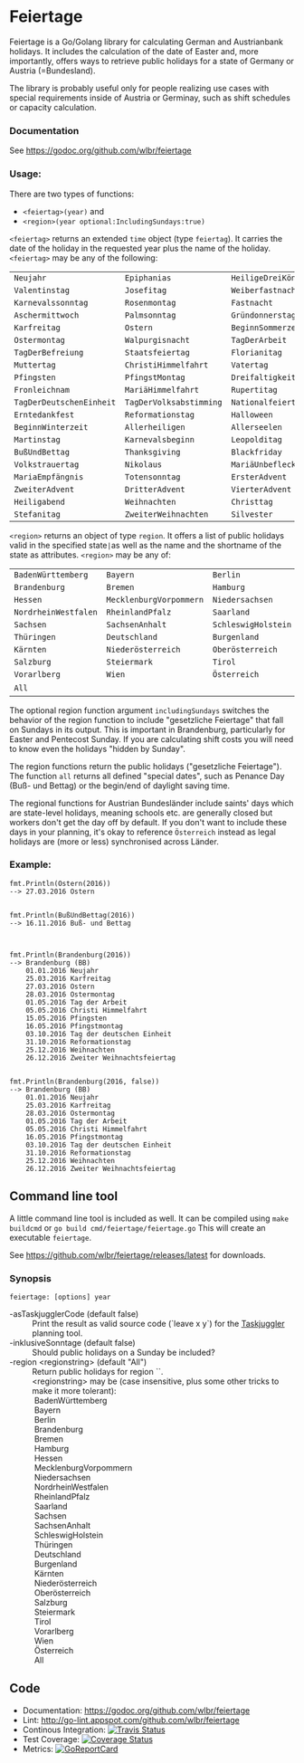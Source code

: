 # Feiertage
Feiertage is a Go/Golang library for calculating German and Austrianbank holidays. It includes the calculation of the date of Easter and, more importantly, offers ways to retrieve public holidays for a state of Germany or
Austria (=Bundesland).

The library is probably useful only for people realizing use cases with special requirements inside of Austria or Germinay, such as shift schedules or capacity calculation.

### Documentation
See https://godoc.org/github.com/wlbr/feiertage

### Usage:
There are two types of functions:

  * `<feiertag>(year)` and
  * `<region>(year optional:IncludingSundays:true)`

`<feiertag>` returns an extended `time` object (type `feiertag`). It carries the date of the holiday
in the requested year plus the name of the holiday. `<feiertag>` may be any of the following:

||||
|----|-----|----|
`Neujahr` | `Epiphanias` | `HeiligeDreiKönige`
`Valentinstag` | `Josefitag` | `Weiberfastnacht`
`Karnevalssonntag` | `Rosenmontag` | `Fastnacht`
`Aschermittwoch` | `Palmsonntag` | `Gründonnerstag`
`Karfreitag` | `Ostern` | `BeginnSommerzeit`
`Ostermontag` | `Walpurgisnacht` | `TagDerArbeit`
`TagDerBefreiung` | `Staatsfeiertag` | `Florianitag`
`Muttertag` | `ChristiHimmelfahrt` | `Vatertag`
`Pfingsten` | `PfingstMontag` | `Dreifaltigkeitssonntag`
`Fronleichnam` | `MariäHimmelfahrt` | `Rupertitag`
`TagDerDeutschenEinheit` | `TagDerVolksabstimming` | `Nationalfeiertag`
`Erntedankfest` | `Reformationstag` | `Halloween`
`BeginnWinterzeit` | `Allerheiligen` | `Allerseelen`
`Martinstag` | `Karnevalsbeginn` | `Leopolditag`
`BußUndBettag` | `Thanksgiving` | `Blackfriday`
`Volkstrauertag` | `Nikolaus` | `MariäUnbefleckteEmpfängnis`
`MariaEmpfängnis` | `Totensonntag` | `ErsterAdvent`
`ZweiterAdvent` | `DritterAdvent` | `VierterAdvent`
`Heiligabend` | `Weihnachten` | `Christtag`
`Stefanitag` | `ZweiterWeihnachten` | `Silvester`

`<region>` returns an object of type `region`. It offers a list of public holidays valid in the specified state` | `as well as the name and the shortname of the state as attributes.
`<region>` may be any of:

||||
----|-----|----
`BadenWürttemberg` | `Bayern` | `Berlin`
`Brandenburg` | `Bremen` | `Hamburg`
`Hessen` | `MecklenburgVorpommern` | `Niedersachsen`
`NordrheinWestfalen` | `RheinlandPfalz` | `Saarland`
`Sachsen` | `SachsenAnhalt` | `SchleswigHolstein`
`Thüringen` | `Deutschland` | `Burgenland`
`Kärnten` | `Niederösterreich` | `Oberösterreich`
`Salzburg` | `Steiermark` | `Tirol`
`Vorarlberg` | `Wien` | `Österreich`
`All` | &nbsp; | &nbsp;

The optional region function argument `includingSundays` switches the behavior of the region function to include "gesetzliche Feiertage" that fall on Sundays in its output. This is important in Brandenburg, particularly for Easter and Pentecost Sunday. If you are calculating shift costs you will need to know even the holidays "hidden by Sunday".

The region functions return the public holidays ("gesetzliche Feiertage"). The function `all` returns all defined "special dates", such as Penance Day (Buß- und Bettag) or the begin/end of daylight saving time.

The regional functions for Austrian Bundesländer include saints' days which are state-level holidays, meaning
schools etc. are generally closed but workers don't get the day off by default. If you don't want to
include these days in your planning, it's okay to reference `Österreich` instead as legal holidays are
(more or less) synchronised across Länder.

### Example:

    fmt.Println(Ostern(2016))
    --> 27.03.2016 Ostern


    fmt.Println(BußUndBettag(2016))
    --> 16.11.2016 Buß- und Bettag



    fmt.Println(Brandenburg(2016))
    --> Brandenburg (BB)
        01.01.2016 Neujahr
        25.03.2016 Karfreitag
        27.03.2016 Ostern
        28.03.2016 Ostermontag
        01.05.2016 Tag der Arbeit
        05.05.2016 Christi Himmelfahrt
        15.05.2016 Pfingsten
        16.05.2016 Pfingstmontag
        03.10.2016 Tag der deutschen Einheit
        31.10.2016 Reformationstag
        25.12.2016 Weihnachten
        26.12.2016 Zweiter Weihnachtsfeiertag


    fmt.Println(Brandenburg(2016, false))
    --> Brandenburg (BB)
        01.01.2016 Neujahr
        25.03.2016 Karfreitag
        28.03.2016 Ostermontag
        01.05.2016 Tag der Arbeit
        05.05.2016 Christi Himmelfahrt
        16.05.2016 Pfingstmontag
        03.10.2016 Tag der deutschen Einheit
        31.10.2016 Reformationstag
        25.12.2016 Weihnachten
        26.12.2016 Zweiter Weihnachtsfeiertag


## Command line tool

A little command line tool is included as well. It can be compiled using `make buildcmd` or `go build cmd/feiertage/feiertage.go` This will create an executable `feiertage`.

See https://github.com/wlbr/feiertage/releases/latest for downloads.

### Synopsis

`feiertage: [options] year`<br>
<dl>
<dt>-asTaskjugglerCode (default false)</dt>
<dd>Print the result as valid source code (`leave x y`) for the <a href="http://www.taskjuggler.org/">Taskjuggler</a> planning tool.
<dt>-inklusiveSonntage (default false)</dt>
<dd>Should public holidays on a Sunday be included?</dd>
<dt>-region &lt;regionstring&gt; (default "All")</dt>
<dd>Return public holidays for region `<regionstring>`.<br>
<dd>&lt;regionstring&gt; may be (case insensitive, plus some other tricks to make it more tolerant):<br>
&nbsp;BadenWürttemberg<br>
&nbsp;Bayern<br>
&nbsp;Berlin<br>
&nbsp;Brandenburg<br>
&nbsp;Bremen<br>
&nbsp;Hamburg<br>
&nbsp;Hessen<br>
&nbsp;MecklenburgVorpommern<br>
&nbsp;Niedersachsen<br>
&nbsp;NordrheinWestfalen<br>
&nbsp;RheinlandPfalz<br>
&nbsp;Saarland<br>
&nbsp;Sachsen<br>
&nbsp;SachsenAnhalt<br>
&nbsp;SchleswigHolstein<br>
&nbsp;Thüringen<br>
&nbsp;Deutschland<br>
&nbsp;Burgenland<br>
&nbsp;Kärnten<br>
&nbsp;Niederösterreich<br>
&nbsp;Oberösterreich<br>
&nbsp;Salzburg<br>
&nbsp;Steiermark<br>
&nbsp;Tirol<br>
&nbsp;Vorarlberg<br>
&nbsp;Wien<br>
&nbsp;Österreich<br>
&nbsp;All</dd>
</dl>


## Code
* Documentation: https://godoc.org/github.com/wlbr/feiertage
* Lint: http://go-lint.appspot.com/github.com/wlbr/feiertage
* Continous Integration: [![Travis Status](https://api.travis-ci.org/wlbr/feiertage.svg?branch=master)](https://travis-ci.org/wlbr/feiertage)
* Test Coverage: [![Coverage Status](https://coveralls.io/repos/github/wlbr/feiertage/badge.svg?branch=master)](https://coveralls.io/github/wlbr/feiertage?branch=master)
* Metrics: [![GoReportCard](https://goreportcard.com/badge/github.com/wlbr/feiertage)](https://goreportcard.com/report/github.com/wlbr/feiertage)
